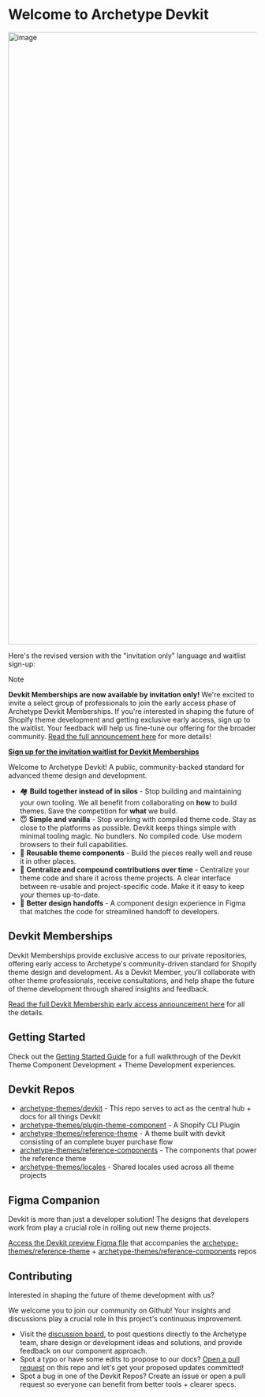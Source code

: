 # Welcome to Archetype Devkit

<a target="_blank" href="https://youtu.be/3jmWnYrFeXc"><img width="1242" alt="image" src="https://github.com/archetype-themes/devkit/assets/4837696/5e994c3d-6508-48f8-b9d0-827ee71b1871"></a>

Here's the revised version with the "invitation only" language and waitlist sign-up:

> [!NOTE]
> **Devkit Memberships are now available by invitation only!** We're excited to invite a select group of professionals to join the early access phase of Archetype Devkit Memberships. If you're interested in shaping the future of Shopify theme development and getting exclusive early access, sign up to the waitlist. Your feedback will help us fine-tune our offering for the broader community. [Read the full announcement here](#link-to-discussion-update-post) for more details!
> 
> **[Sign up for the invitation waitlist for Devkit Memberships](https://github.com/orgs/archetype-themes/discussions/32)**

Welcome to Archetype Devkit! A public, community-backed standard for advanced theme design and development.

- 🏘️ **Build together instead of in silos** - Stop building and maintaining your own tooling. We all benefit from collaborating on **how** to build themes. Save the competition for **what** we build.
- 😇 **Simple and vanilla** - Stop working with compiled theme code. Stay as close to the platforms as possible. Devkit keeps things simple with minimal tooling magic. No bundlers. No compiled code. Use modern browsers to their full capabilities.
- 🧱 **Reusable theme components** - Build the pieces really well and reuse it in other places.
- 👷 **Centralize and compound contributions over time** - Centralize your theme code and share it across theme projects. A clear interface between re-usable and project-specific code. Make it it easy to keep your themes up-to-date.
- 🤲 **Better design handoffs** - A component design experience in Figma that matches the code for streamlined handoff to developers. 


## Devkit Memberships

Devkit Memberships provide exclusive access to our private repositories, offering early access to Archetype's community-driven standard for Shopify theme design and development. As a Devkit Member, you’ll collaborate with other theme professionals, receive consultations, and help shape the future of theme development through shared insights and feedback.

[Read the full Devkit Membership early access announcement here](#link-to-discussion-update-post) for all the details.


## Getting Started

Check out the [Getting Started Guide](https://github.com/archetype-themes/devkit/blob/main/1.%20Getting%20Started/Overview.md) for a full walkthrough of the Devkit Theme Component Development + Theme Development experiences.

## Devkit Repos

- [archetype-themes/devkit](https://github.com/archetype-themes/devkit) - This repo serves to act as the central hub + docs for all things Devkit
- [archetype-themes/plugin-theme-component](https://github.com/archetype-themes/plugin-theme-component) - A Shopify CLI Plugin
- [archetype-themes/reference-theme](https://github.com/archetype-themes/reference-theme) - A theme built with devkit consisting of an complete buyer purchase flow
- [archetype-themes/reference-components](https://github.com/archetype-themes/reference-components) - The components that power the reference theme
- [archetype-themes/locales](https://github.com/archetype-themes/locales) - Shared locales used across all theme projects

## Figma Companion

Devkit is more than just a developer solution! The designs that developers work from play a crucial role in rolling out new theme projects.

[Access the Devkit preview Figma file](https://www.figma.com/community/file/1425140095049949991/devkit-preview) that accompanies the [archetype-themes/reference-theme](https://github.com/archetype-themes/reference-theme) + [archetype-themes/reference-components](https://github.com/archetype-themes/reference-components) repos

## Contributing

Interested in shaping the future of theme development with us?

We welcome you to join our community on Github! Your insights and discussions play a crucial role in this project's continuous improvement. 

- Visit the [discussion board](https://github.com/archetype-themes/devkit/discussions), to post questions directly to the Archetype team, share design or development ideas and solutions, and provide feedback on our component approach.
- Spot a typo or have some edits to propose to our docs? [Open a pull request](https://docs.github.com/en/pull-requests/collaborating-with-pull-requests/proposing-changes-to-your-work-with-pull-requests/creating-a-pull-request) on this repo and let's get your proposed updates committed!
- Spot a bug in one of the Devkit Repos? Create an issue or open a pull request so everyone can benefit from better tools + clearer specs.
